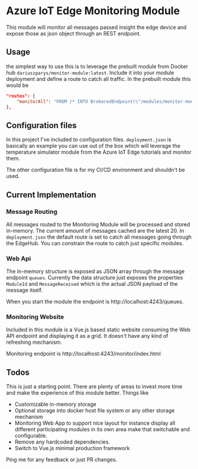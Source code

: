 # Azure IoT Edge Monitoring Module

This module will monitor all messages passed insight the edge device and expose those as json object through an REST endpoint.

## Usage

the simplest way to use this is to leverage the prebuilt module from Docker hub `dariuszparys/monitor-module:latest`. Include it into your module deployment and define a route to catch all traffic. In the prebuilt module this would be

```json
"routes": {
    "monitorAll": "FROM /* INTO BrokeredEndpoint(\"/modules/monitor-module/inputs/input1\")"
},
```

## Configuration files

In this project I've included to configuration files. `deployment.json` is basically an example you can use out of the box which will leverage the temperature simulator module from the Azure IoT Edge tutorials and monitor them.

The other configuration file is for my CI/CD environment and shouldn't be used.

## Current Implementation

### Message Routing

All messages routed to the Monitoring Module will be processed and stored in-memory. The current amount of messages cached are the latest 20. In `deployment.json` the default route is set to catch all messages going through the EdgeHub. You can constrain the route to catch just specific modules.

### Web Api

The in-memory structure is exposed as JSON array through the message endpoint `queues`. Currently the data structure just exposes the properties `ModuleId` and `MessageReceived` which is the actual JSON payload of the message itself.

When you start the module the endpoint is http://localhost:4243/queues.

### Monitoring Website

Included in this module is a Vue.js based static website consuming the Web API endpoint and displaying it as a grid. It doesn't have any kind of refreshing mechanism.

Monitoring endpoint is http://localhost:4243/monitor/index.html

## Todos

This is just a starting point. There are plenty of areas to invest more time and make the experience of this module better. Things like

- Customizable in-memory storage
- Optional storage into docker host file system or any other storage mechanism
- Monitoring Web App to support nice layout for instance display all different participating modules in its own area make that switchable and configurable.
- Remove any hardcoded dependencies.
- Switch to Vue.js minimal production framework

Ping me for any feedback or just PR changes.